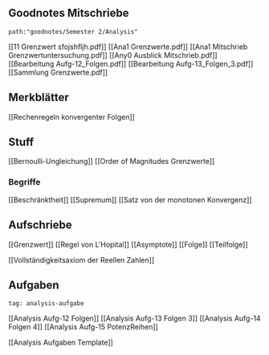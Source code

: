 

## Goodnotes Mitschriebe

```expander
path:"goodnotes/Semester 2/Analysis"
```
[[11 Grenzwert sfojshfljh.pdf]]
[[Ana1 Grenzwerte.pdf]]
[[Ana1 Mitschrieb Grenzwertuntersuchung.pdf]]
[[Any0 Ausblick Mitschrieb.pdf]]
[[Bearbeitung Aufg-12_Folgen.pdf]]
[[Bearbeitung Aufg-13_Folgen_3.pdf]]
[[Sammlung Grenzwerte.pdf]]


## Merkblätter
[[Rechenregeln konvergenter Folgen]]


## Stuff
[[Bernoulli-Ungleichung]]
[[Order of Magnitudes Grenzwerte]]


### Begriffe
[[Beschränktheit]]
[[Supremum]]
[[Satz von der monotonen Konvergenz]]



## Aufschriebe
[[Grenzwert]]
[[Regel von L'Hopital]]
[[Asymptote]]
[[Folge]]
[[Teilfolge]]


[[Vollständigkeitsaxiom der Reellen Zahlen]]


## Aufgaben
```expander
tag: analysis-aufgabe
```
[[Analysis Aufg-12 Folgen]]
[[Analysis Aufg-13 Folgen 3]]
[[Analysis Aufg-14 Folgen 4]]
[[Analysis Aufg-15 PotenzReihen]]

[[Analysis Aufgaben Template]]

